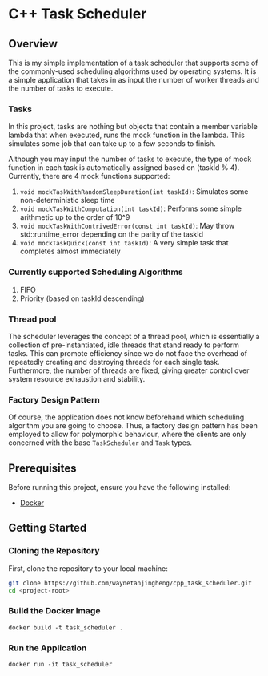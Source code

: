 # C++ Task Scheduler

## Overview

This is my simple implementation of a task scheduler that supports some of the commonly-used scheduling algorithms used
by operating systems.
It is a simple application that takes in as input the number of worker threads and the number of tasks to execute.

### Tasks

In this project, tasks are nothing but objects that contain a member variable lambda that when executed, runs the mock
function in the lambda. This simulates some job that can take up to a few seconds to finish.

Although you may input the number of tasks to execute, the type of mock function in each task is automatically assigned
based on (taskId % 4). Currently, there are 4 mock functions supported:

1. `void mockTaskWithRandomSleepDuration(int taskId)`: Simulates some non-deterministic sleep time
2. `void mockTaskWithComputation(int taskId)`: Performs some simple arithmetic up to the order of 10^9
3. `void mockTaskWithContrivedError(const int taskId)`: May throw std::runtime_error depending on the parity of the
   taskId
4. `void mockTaskQuick(const int taskId)`: A very simple task that completes almost immediately

### Currently supported Scheduling Algorithms

1. FIFO
2. Priority (based on taskId descending)

### Thread pool

The scheduler leverages the concept of a thread pool, which is essentially a collection of pre-instantiated, idle
threads that stand ready to perform tasks. This can promote efficiency since we do not face the overhead of repeatedly
creating and destroying threads for each single task.
Furthermore, the number of threads are fixed, giving greater control over system resource exhaustion and stability.

### Factory Design Pattern

Of course, the application does not know beforehand which scheduling algorithm you are going to choose. Thus, a factory
design pattern has been employed to allow for polymorphic behaviour, where the clients are only concerned with the
base `TaskScheduler` and `Task` types.

## Prerequisites

Before running this project, ensure you have the following installed:

- [Docker](https://docs.docker.com/get-docker/)

## Getting Started

### Cloning the Repository

First, clone the repository to your local machine:

```bash
git clone https://github.com/waynetanjingheng/cpp_task_scheduler.git
cd <project-root>
```

### Build the Docker Image

```
docker build -t task_scheduler .
```

### Run the Application

```
docker run -it task_scheduler
```

